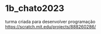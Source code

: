 # 1b_chato2023
turma criada para desenvolver programação
https://scratch.mit.edu/projects/888260286/
